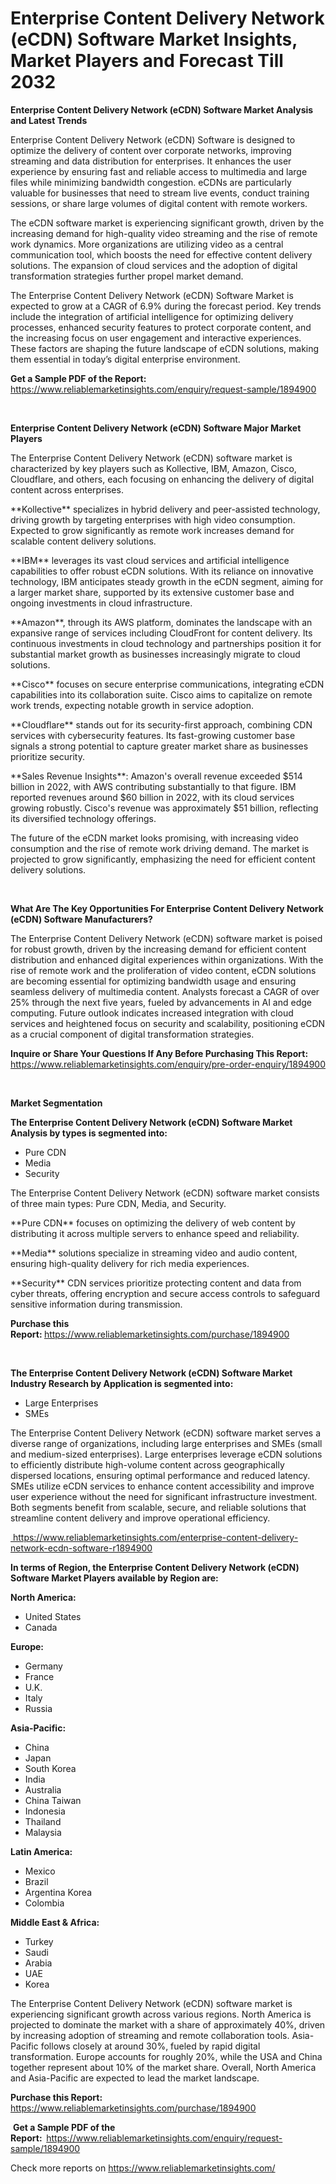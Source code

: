 <p><h1>Enterprise Content Delivery Network (eCDN) Software Market Insights, Market Players and Forecast Till 2032</h1></p><p><strong>Enterprise Content Delivery Network (eCDN) Software Market Analysis and Latest Trends</strong></p>
<p><p>Enterprise Content Delivery Network (eCDN) Software is designed to optimize the delivery of content over corporate networks, improving streaming and data distribution for enterprises. It enhances the user experience by ensuring fast and reliable access to multimedia and large files while minimizing bandwidth congestion. eCDNs are particularly valuable for businesses that need to stream live events, conduct training sessions, or share large volumes of digital content with remote workers.</p><p>The eCDN software market is experiencing significant growth, driven by the increasing demand for high-quality video streaming and the rise of remote work dynamics. More organizations are utilizing video as a central communication tool, which boosts the need for effective content delivery solutions. The expansion of cloud services and the adoption of digital transformation strategies further propel market demand. </p><p>The Enterprise Content Delivery Network (eCDN) Software Market is expected to grow at a CAGR of 6.9% during the forecast period. Key trends include the integration of artificial intelligence for optimizing delivery processes, enhanced security features to protect corporate content, and the increasing focus on user engagement and interactive experiences. These factors are shaping the future landscape of eCDN solutions, making them essential in today’s digital enterprise environment.</p></p>
<p><strong>Get a Sample PDF of the Report:&nbsp;</strong> <a href="https://www.reliablemarketinsights.com/enquiry/request-sample/1894900?utm_campaign=2564&utm_medium=2&utm_source=Github&utm_content=ia&utm_term=28032025&utm_id=enterprise-content-delivery-network-ecdn-software">https://www.reliablemarketinsights.com/enquiry/request-sample/1894900</a></p>
<p>&nbsp;</p>
<p><strong>Enterprise Content Delivery Network (eCDN) Software Major Market Players</strong></p>
<p><p>The Enterprise Content Delivery Network (eCDN) software market is characterized by key players such as Kollective, IBM, Amazon, Cisco, Cloudflare, and others, each focusing on enhancing the delivery of digital content across enterprises.</p><p>**Kollective** specializes in hybrid delivery and peer-assisted technology, driving growth by targeting enterprises with high video consumption. Expected to grow significantly as remote work increases demand for scalable content delivery solutions.</p><p>**IBM** leverages its vast cloud services and artificial intelligence capabilities to offer robust eCDN solutions. With its reliance on innovative technology, IBM anticipates steady growth in the eCDN segment, aiming for a larger market share, supported by its extensive customer base and ongoing investments in cloud infrastructure.</p><p>**Amazon**, through its AWS platform, dominates the landscape with an expansive range of services including CloudFront for content delivery. Its continuous investments in cloud technology and partnerships position it for substantial market growth as businesses increasingly migrate to cloud solutions.</p><p>**Cisco** focuses on secure enterprise communications, integrating eCDN capabilities into its collaboration suite. Cisco aims to capitalize on remote work trends, expecting notable growth in service adoption.</p><p>**Cloudflare** stands out for its security-first approach, combining CDN services with cybersecurity features. Its fast-growing customer base signals a strong potential to capture greater market share as businesses prioritize security.</p><p>**Sales Revenue Insights**: Amazon's overall revenue exceeded $514 billion in 2022, with AWS contributing substantially to that figure. IBM reported revenues around $60 billion in 2022, with its cloud services growing robustly. Cisco's revenue was approximately $51 billion, reflecting its diversified technology offerings.</p><p>The future of the eCDN market looks promising, with increasing video consumption and the rise of remote work driving demand. The market is projected to grow significantly, emphasizing the need for efficient content delivery solutions.</p></p>
<p>&nbsp;</p>
<p><strong>What Are The Key Opportunities For Enterprise Content Delivery Network (eCDN) Software Manufacturers?</strong></p>
<p><p>The Enterprise Content Delivery Network (eCDN) software market is poised for robust growth, driven by the increasing demand for efficient content distribution and enhanced digital experiences within organizations. With the rise of remote work and the proliferation of video content, eCDN solutions are becoming essential for optimizing bandwidth usage and ensuring seamless delivery of multimedia content. Analysts forecast a CAGR of over 25% through the next five years, fueled by advancements in AI and edge computing. Future outlook indicates increased integration with cloud services and heightened focus on security and scalability, positioning eCDN as a crucial component of digital transformation strategies.</p></p>
<p><strong>Inquire or Share Your Questions If Any Before Purchasing This Report:</strong> <a href="https://www.reliablemarketinsights.com/enquiry/pre-order-enquiry/1894900?utm_campaign=2564&utm_medium=2&utm_source=Github&utm_content=ia&utm_term=28032025&utm_id=enterprise-content-delivery-network-ecdn-software">https://www.reliablemarketinsights.com/enquiry/pre-order-enquiry/1894900</a></p>
<p>&nbsp;</p>
<p><strong>Market Segmentation</strong></p>
<p><strong>The Enterprise Content Delivery Network (eCDN) Software Market Analysis by types is segmented into:</strong></p>
<p><ul><li>Pure CDN</li><li>Media</li><li>Security</li></ul></p>
<p><p>The Enterprise Content Delivery Network (eCDN) software market consists of three main types: Pure CDN, Media, and Security. </p><p>**Pure CDN** focuses on optimizing the delivery of web content by distributing it across multiple servers to enhance speed and reliability. </p><p>**Media** solutions specialize in streaming video and audio content, ensuring high-quality delivery for rich media experiences. </p><p>**Security** CDN services prioritize protecting content and data from cyber threats, offering encryption and secure access controls to safeguard sensitive information during transmission.</p></p>
<p><strong>Purchase this Report:&nbsp;</strong><a href="https://www.reliablemarketinsights.com/purchase/1894900?utm_campaign=2564&utm_medium=2&utm_source=Github&utm_content=ia&utm_term=28032025&utm_id=enterprise-content-delivery-network-ecdn-software">https://www.reliablemarketinsights.com/purchase/1894900</a></p>
<p>&nbsp;</p>
<p><strong>The Enterprise Content Delivery Network (eCDN) Software Market Industry Research by Application is segmented into:</strong></p>
<p><ul><li>Large Enterprises</li><li>SMEs</li></ul></p>
<p><p>The Enterprise Content Delivery Network (eCDN) software market serves a diverse range of organizations, including large enterprises and SMEs (small and medium-sized enterprises). Large enterprises leverage eCDN solutions to efficiently distribute high-volume content across geographically dispersed locations, ensuring optimal performance and reduced latency. SMEs utilize eCDN services to enhance content accessibility and improve user experience without the need for significant infrastructure investment. Both segments benefit from scalable, secure, and reliable solutions that streamline content delivery and improve operational efficiency.</p></p>
<p><a href="https://www.reliablemarketinsights.com/enterprise-content-delivery-network-ecdn-software-r1894900?utm_campaign=2564&utm_medium=2&utm_source=Github&utm_content=ia&utm_term=28032025&utm_id=enterprise-content-delivery-network-ecdn-software">&nbsp;https://www.reliablemarketinsights.com/enterprise-content-delivery-network-ecdn-software-r1894900</a></p>
<p><strong>In terms of Region, the Enterprise Content Delivery Network (eCDN) Software Market Players available by Region are:</strong></p>
<p>
    <p> <strong> North America: </strong>
        <ul>
            <li>United States</li>
            <li>Canada</li>
        </ul>
        </p> 
    <p> <strong> Europe: </strong>
        <ul>
            <li>Germany</li>
            <li>France</li>
            <li>U.K.</li>
            <li>Italy</li>
            <li>Russia</li>
        </ul>
        </p> 
    <p> <strong> Asia-Pacific: </strong>
        <ul>
            <li>China</li>
            <li>Japan</li>
            <li>South Korea</li>
            <li>India</li>
            <li>Australia</li>
            <li>China Taiwan</li>
            <li>Indonesia</li>
            <li>Thailand</li>
            <li>Malaysia</li>
        </ul>
        </p> 
    <p> <strong> Latin America: </strong>
        <ul>
            <li>Mexico</li>
            <li>Brazil</li>
            <li>Argentina Korea</li>
            <li>Colombia</li>
        </ul>
        </p> 
    <p> <strong> Middle East & Africa: </strong>
        <ul>
            <li>Turkey</li>
            <li>Saudi</li>
            <li>Arabia</li>
            <li>UAE</li>
            <li>Korea</li>
        </ul>
    </p>
    </p>
<p><p>The Enterprise Content Delivery Network (eCDN) software market is experiencing significant growth across various regions. North America is projected to dominate the market with a share of approximately 40%, driven by increasing adoption of streaming and remote collaboration tools. Asia-Pacific follows closely at around 30%, fueled by rapid digital transformation. Europe accounts for roughly 20%, while the USA and China together represent about 10% of the market share. Overall, North America and Asia-Pacific are expected to lead the market landscape.</p></p>
<p><strong>Purchase this Report: </strong><a href="https://www.reliablemarketinsights.com/purchase/1894900?utm_campaign=2564&utm_medium=2&utm_source=Github&utm_content=ia&utm_term=28032025&utm_id=enterprise-content-delivery-network-ecdn-software">https://www.reliablemarketinsights.com/purchase/1894900</a></p>
<p>&nbsp;<strong>Get a Sample PDF of the Report:&nbsp;&nbsp;</strong><a href="https://www.reliablemarketinsights.com/enquiry/request-sample/1894900?utm_campaign=2564&utm_medium=2&utm_source=Github&utm_content=ia&utm_term=28032025&utm_id=enterprise-content-delivery-network-ecdn-software">https://www.reliablemarketinsights.com/enquiry/request-sample/1894900</a></p>
<p><strong></strong></p>
<p>Check more reports on <a href="https://www.reliablemarketinsights.com/?utm_campaign=2564&utm_medium=2&utm_source=Github&utm_content=ia&utm_term=28032025&utm_id=enterprise-content-delivery-network-ecdn-software">https://www.reliablemarketinsights.com/</a></p>